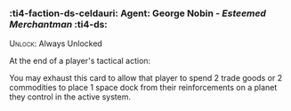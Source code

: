 ### :ti4-faction-ds-celdauri: **Agent**: George Nobin - _Esteemed Merchantman_ :ti4-ds:

<span style="font-variant:small-caps;">Unlock</span>: Always Unlocked

At the end of a player's tactical action:

You may exhaust this card to allow that player to spend 2 trade goods or 2 commodities to place 1 space dock from their reinforcements on a planet they control in the active system.
